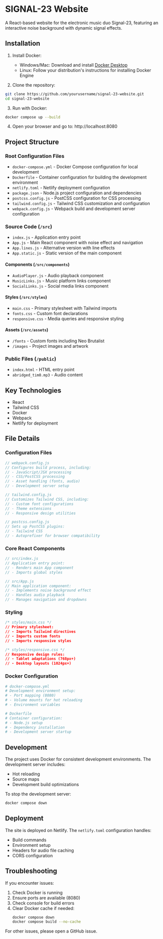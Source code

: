 # SIGNAL-23 Website

A React-based website for the electronic music duo Signal-23, featuring an interactive noise background with dynamic signal effects.

## Installation

1. Install Docker:
   - Windows/Mac: Download and install [Docker Desktop](https://www.docker.com/products/docker-desktop/)
   - Linux: Follow your distribution's instructions for installing Docker Engine

2. Clone the repository:
```bash
git clone https://github.com/yourusername/signal-23-website.git
cd signal-23-website
```

3. Run with Docker:
```bash
docker compose up --build
```

4. Open your browser and go to: http://localhost:8080

## Project Structure

### Root Configuration Files
- `docker-compose.yml` - Docker Compose configuration for local development
- `Dockerfile` - Container configuration for building the development environment
- `netlify.toml` - Netlify deployment configuration
- `package.json` - Node.js project configuration and dependencies
- `postcss.config.js` - PostCSS configuration for CSS processing
- `tailwind.config.js` - Tailwind CSS customization and configuration
- `webpack.config.js` - Webpack build and development server configuration

### Source Code (`/src`)
- `index.js` - Application entry point
- `App.js` - Main React component with noise effect and navigation
- `App.lines.js` - Alternative version with line effects
- `App.static.js` - Static version of the main component

#### Components (`/src/components`)
- `AudioPlayer.js` - Audio playback component
- `MusicLinks.js` - Music platform links component
- `SocialLinks.js` - Social media links component

#### Styles (`/src/styles`)
- `main.css` - Primary stylesheet with Tailwind imports
- `fonts.css` - Custom font declarations
- `responsive.css` - Media queries and responsive styling

#### Assets (`/src/assets`)
- `/fonts` - Custom fonts including Neo Brutalist
- `/images` - Project images and artwork

### Public Files (`/public`)
- `index.html` - HTML entry point
- `abridged_tim0.mp3` - Audio content

## Key Technologies

- React
- Tailwind CSS
- Docker
- Webpack
- Netlify for deployment

## File Details

### Configuration Files
```javascript
// webpack.config.js
// Configures build process, including:
// - JavaScript/JSX processing
// - CSS/PostCSS processing
// - Asset handling (fonts, audio)
// - Development server setup

// tailwind.config.js
// Customizes Tailwind CSS, including:
// - Custom font configurations
// - Theme extensions
// - Responsive design utilities

// postcss.config.js
// Sets up PostCSS plugins:
// - Tailwind CSS
// - Autoprefixer for browser compatibility
```

### Core React Components
```javascript
// src/index.js
// Application entry point:
// - Renders main App component
// - Imports global styles

// src/App.js
// Main application component:
// - Implements noise background effect
// - Handles audio playback
// - Manages navigation and dropdowns
```

### Styling
```css
/* styles/main.css */
// Primary stylesheet:
// - Imports Tailwind directives
// - Imports custom fonts
// - Imports responsive styles

/* styles/responsive.css */
// Responsive design rules:
// - Tablet adaptations (768px+)
// - Desktop layouts (1024px+)
```

### Docker Configuration
```yaml
# docker-compose.yml
# Development environment setup:
# - Port mapping (8080)
# - Volume mounts for hot reloading
# - Environment variables

# Dockerfile
# Container configuration:
# - Node.js setup
# - Dependency installation
# - Development server startup
```

## Development

The project uses Docker for consistent development environments. The development server includes:
- Hot reloading
- Source maps
- Development build optimizations

To stop the development server:
```bash
docker compose down
```

## Deployment

The site is deployed on Netlify. The `netlify.toml` configuration handles:
- Build commands
- Environment setup
- Headers for audio file caching
- CORS configuration

## Troubleshooting

If you encounter issues:
1. Check Docker is running
2. Ensure ports are available (8080)
3. Check console for build errors
4. Clear Docker cache if needed:
   ```bash
   docker compose down
   docker compose build --no-cache
   ```

For other issues, please open a GitHub issue.